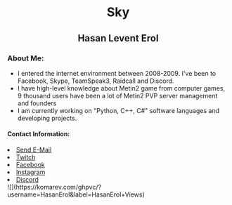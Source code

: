 <h1 align="center">Sky</h1>
<h2 align="center">Hasan Levent Erol</h2>

<h3>About Me:</h3>
<ul>
  <li>I entered the internet environment between 2008-2009. I've been to Facebook, Skype, TeamSpeak3, Raidcall and Discord.</li>
  <li>I have high-level knowledge about Metin2 game from computer games, 9 thousand users have been a lot of Metin2 PVP server management and founders</li>
  <li>I am currently working on "Python, C++, C#" software languages and developing projects.</li>
</ul>

<h4>Contact Information:</h4>
  <li><a href="mailto:info@auramedyam.com">Send E-Mail</a></li>
  <li><a href="https://twitch.com/HasanErol07" target"blank_">Twitch</a></li>
  <li><a href="https://facebook.com/HasanErol071" target"blank_">Facebook</a></li>
  <li><a href="https://instagram.com/Hasan.Erol07" target="_blank">Instagram</a></li>
  <li><a href="https://discord.com/users/689002491664400386" target"blank_">Discord</a></li>
  ![](https://komarev.com/ghpvc/?username=HasanErol&label=HasanErol+Views)
</ul>
